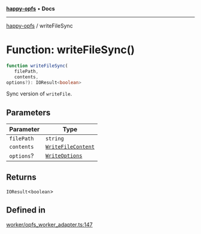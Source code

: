 [**happy-opfs**](../README.md) • **Docs**

***

[happy-opfs](../README.md) / writeFileSync

# Function: writeFileSync()

```ts
function writeFileSync(
   filePath, 
   contents, 
options?): IOResult<boolean>
```

Sync version of `writeFile`.

## Parameters

| Parameter | Type |
| ------ | ------ |
| `filePath` | `string` |
| `contents` | [`WriteFileContent`](../type-aliases/WriteFileContent.md) |
| `options`? | [`WriteOptions`](../interfaces/WriteOptions.md) |

## Returns

`IOResult`\<`boolean`\>

## Defined in

[worker/opfs\_worker\_adapter.ts:147](https://github.com/JiangJie/happy-opfs/blob/e9fb685299dadc4e6e669ad2019dbf147a8f564a/src/worker/opfs_worker_adapter.ts#L147)
